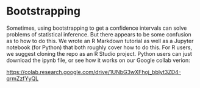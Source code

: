 # Bootstrapping

Sometimes, using bootstrapping to get a confidence intervals can solve problems of statistical inference. But there appears to be some confusion as to how to do this. We wrote an R Markdown tutorial as well as a Jupyter notebook (for Python) that both roughly cover how to do this. For R users, we suggest cloning the repo as an R Studio project. Python users can just download the ipynb file, or see how it works on our Google collab verion:

https://colab.research.google.com/drive/1UNbG3wXFhoj_bblyt3ZD4-qrmZzfYyQL
